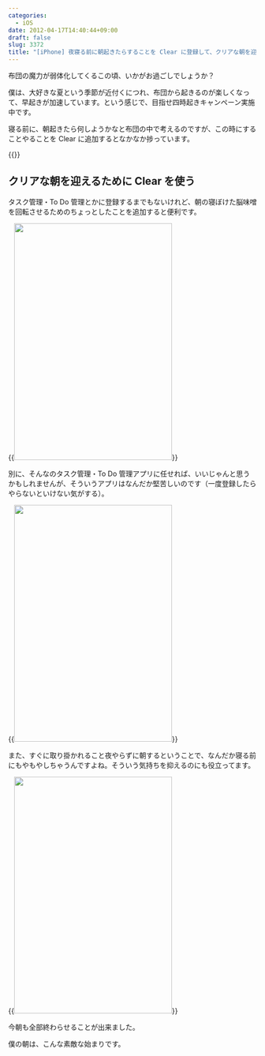 ```yaml
---
categories:
  - iOS
date: 2012-04-17T14:40:44+09:00
draft: false
slug: 3372
title: "[iPhone] 夜寝る前に朝起きたらすることを Clear に登録して、クリアな朝を迎える"
---
```


布団の魔力が弱体化してくるこの頃、いかがお過ごしでしょうか？

僕は、大好きな夏という季節が近付くにつれ、布団から起きるのが楽しくなって、早起きが加速しています。という感じで、目指せ四時起きキャンペーン実施中です。

寝る前に、朝起きたら何しようかなと布団の中で考えるのですが、この時にすることやることを Clear に追加するとなかなか捗っています。

{{<app id="493136154" title="Clear 1.0.1（￥170）" src="http://a3.mzstatic.com/us/r1000/091/Purple/6f/b9/a5/mzl.cuecnend.100x100-75.png">}}

## クリアな朝を迎えるために Clear を使う

タスク管理・To Do 管理とかに登録するまでもないけれど、朝の寝ぼけた脳味噌を回転させるためのちょっとしたことを追加すると便利です。

{{<img alt="" src="/images/2012/04/3372_1.png" width="320" height="480">}}

別に、そんなのタスク管理・To Do 管理アプリに任せれば、いいじゃんと思うかもしれませんが、そういうアプリはなんだか堅苦しいのです（一度登録したらやらないといけない気がする）。

{{<img alt="" src="/images/2012/04/3372_2.png" width="320" height="480">}}

また、すぐに取り掛かれること夜やらずに朝するということで、なんだか寝る前にもやもやしちゃうんですよね。そういう気持ちを抑えるのにも役立ってます。

{{<img alt="" src="/images/2012/04/3372_3.png" width="320" height="480">}}

今朝も全部終わらせることが出来ました。

僕の朝は、こんな素敵な始まりです。
